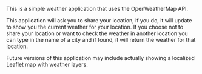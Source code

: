 This is a simple weather application that uses the OpenWeatherMap API. 

This application will ask you to share your location, if you do, it will update to show you the current weather for your location. If you choose not to share your location or want to check the weather in another location you can type in the name of a city and if found, it will return the weather for that location.

Future versions of this application may include actually showing a localized Leaflet map with weather layers.